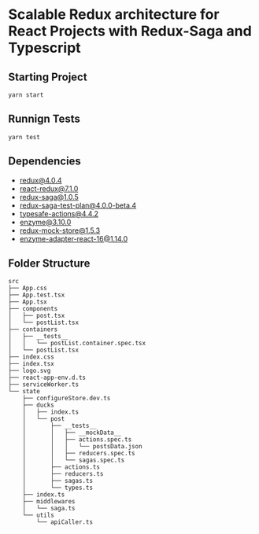 # Scalable Redux architecture for React Projects with Redux-Saga and Typescript

## Starting Project

`yarn start`

## Runnign Tests

`yarn test`

## Dependencies

- redux@4.0.4
- react-redux@7.1.0
- redux-saga@1.0.5
- redux-saga-test-plan@4.0.0-beta.4
- typesafe-actions@4.4.2
- enzyme@3.10.0
- redux-mock-store@1.5.3
- enzyme-adapter-react-16@1.14.0

## Folder Structure

```
src
├── App.css
├── App.test.tsx
├── App.tsx
├── components
│   ├── post.tsx
│   └── postList.tsx
├── containers
│   ├── __tests__
│   │   └── postList.container.spec.tsx
│   └── postList.tsx
├── index.css
├── index.tsx
├── logo.svg
├── react-app-env.d.ts
├── serviceWorker.ts
└── state
    ├── configureStore.dev.ts
    ├── ducks
    │   ├── index.ts
    │   └── post
    │       ├── __tests__
    │       │   ├── __mockData__
    │       │   ├── actions.spec.ts
    │       │   │   └── postsData.json
    │       │   ├── reducers.spec.ts
    │       │   └── sagas.spec.ts
    │       ├── actions.ts
    │       ├── reducers.ts
    │       ├── sagas.ts
    │       └── types.ts
    ├── index.ts
    ├── middlewares
    │   └── saga.ts
    └── utils
        └── apiCaller.ts
```
